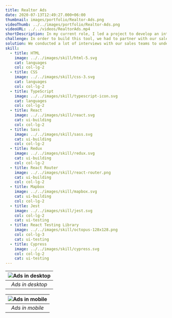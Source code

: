 ```yaml
---
title: Realtor Ads
date: 2020-07-13T12:49:27.000+06:00
thumbnail: images/portfolio/Realtor-Ads.png
videoThumb: ../../images/portfolio/Realtor-Ads.png
videoURL: ../../videos/RealtorAds.mp4
shortDescription: In my current role, I led a project to develop an interactive map for our sales team. The sales team uses this tool to sell ad space on our site to realtors. After that, I also developed the ad space itself.
challenge: In order to build this tool, we had to partner with our sales team and imagine an easy-to-use interface. The interface needed to show important information at a glance and help the sales team to close deals quickly with their clients, realtors.
solution: We conducted a lot of interviews with our sales teams to understand their needs. Based on their feedback, our feature team held a design studio meeting and brainstormed with sketches to find a common solution. After the designs were finalized, I met with my developer team to map out the technical solutions and establish a timeline for the release date. Below is the end result.
skill:
  - title: HTML
    image: ../../images/skill/html-5.svg
    cat: languages
    col: col-lg-2
  - title: CSS
    image: ../../images/skill/css-3.svg
    cat: languages
    col: col-lg-2
  - title: TypeScript
    image: ../../images/skill/typescript-icon.svg
    cat: languages
    col: col-lg-2
  - title: React
    image: ../../images/skill/react.svg
    cat: ui-building
    col: col-lg-2
  - title: Sass
    image: ../../images/skill/sass.svg
    cat: ui-building
    col: col-lg-2
  - title: Redux
    image: ../../images/skill/redux.svg
    cat: ui-building
    col: col-lg-2
  - title: React Router
    image: ../../images/skill/react-router.png
    cat: ui-building
    col: col-lg-2
  - title: Mapbox
    image: ../../images/skill/mapbox.svg
    cat: ui-building
    col: col-lg-2
  - title: Jest
    image: ../../images/skill/jest.svg
    col: col-lg-2
    cat: ui-testing
  - title: React Testing Library
    image: ../../images/skill/octopus-128x128.png
    col: col-lg-3
    cat: ui-testing
  - title: Cypress
    image: ../../images/skill/cypress.svg
    col: col-lg-2
    cat: ui-testing
---
```



| ![Ads in desktop](../../images/portfolio/Realtor-Ads-Desktop.png#realtor-ads-desktop "Ads in desktop") |
|:--:|
| *Ads in desktop* |

| ![Ads in mobile](../../images/portfolio/Realtor-Ads-Mobile.png#realtor-ads-mobile "Ads in mobile") |
|:--:|
| *Ads in mobile* |
